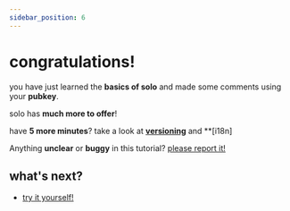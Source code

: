 ```yaml
---
sidebar_position: 6
---
```


# congratulations!

you have just learned the **basics of solo** and made some comments using your **pubkey**.

solo has **much more to offer**!

have **5 more minutes**? take a look at **[versioning](../tutorial-extras/manage-docs-versions.md)** and **[i18n]

Anything **unclear** or **buggy** in this tutorial? [please report it!](https://github.com/ilovespectra/solo-docs/discussions/)

## what's next?

- [try it yourself!](https://soloexplorer.xyz/)
